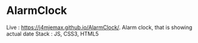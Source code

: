 # AlarmClock
Live : https://j4mjemax.github.io/AlarmClock/.
Alarm clock, that is showing actual date
Stack :
JS, CSS3, HTML5

